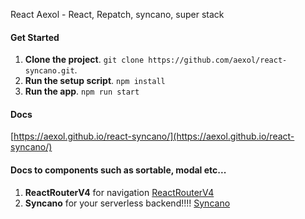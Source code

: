 React Aexol - React, Repatch, syncano, super stack

#### Get Started
1. **Clone the project**. `git clone https://github.com/aexol/react-syncano.git`.
2. **Run the setup script**. `npm install`
3. **Run the app**. `npm run start`

#### Docs
[https://aexol.github.io/react-syncano/](https://aexol.github.io/react-syncano/)

#### Docs to components such as sortable, modal etc...
1. **ReactRouterV4** for navigation [ReactRouterV4](https://reacttraining.com/react-router/web/guides/quick-start)
2. **Syncano** for your serverless backend!!!! [Syncano](https://syncano.io/)
